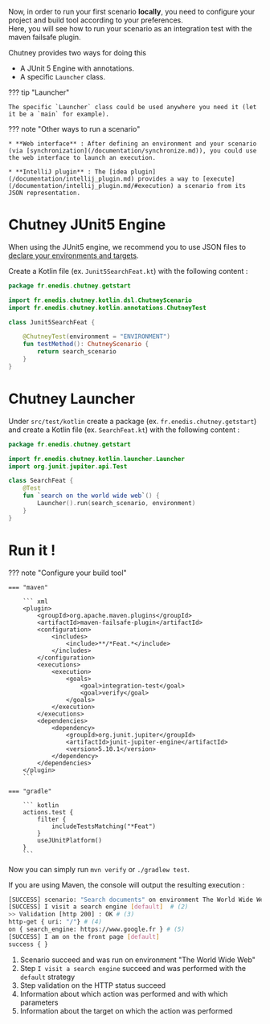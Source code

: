 <!--
  ~ SPDX-FileCopyrightText: 2017-2024 Enedis
  ~
  ~ SPDX-License-Identifier: Apache-2.0
  ~
-->

Now, in order to run your first scenario **locally**, you need to configure your project and build tool according to your preferences.  
Here, you will see how to run your scenario as an integration test with the maven failsafe plugin.

Chutney provides two ways for doing this

 * A JUnit 5 Engine with annotations.
 * A specific `Launcher` class.

??? tip "Launcher"

    The specific `Launcher` class could be used anywhere you need it (let it be a `main` for example).

??? note "Other ways to run a scenario"

    * **Web interface** : After defining an environment and your scenario (via [synchronization](/documentation/synchronize.md)), you could use the web interface to launch an execution.

    * **IntelliJ plugin** : The [idea plugin](/documentation/intellij_plugin.md) provides a way to [execute](/documentation/intellij_plugin.md/#execution) a scenario from its JSON representation.

# Chutney JUnit5 Engine

When using the JUnit5 engine, we recommend you to use JSON files to [declare your environments and targets](/getting_started/write.md/#define-a-test-environment-alternative).

Create a Kotlin file (ex. `Junit5SearchFeat.kt`) with the following content :

``` kotlin title="SearchFeat.kt"
package fr.enedis.chutney.getstart

import fr.enedis.chutney.kotlin.dsl.ChutneyScenario
import fr.enedis.chutney.kotlin.annotations.ChutneyTest

class Junit5SearchFeat {

    @ChutneyTest(environment = "ENVIRONMENT")
    fun testMethod(): ChutneyScenario {
        return search_scenario
    }
}
```


# Chutney Launcher

Under `src/test/kotlin` create a package (ex. `fr.enedis.chutney.getstart`) and create a Kotlin file (ex. `SearchFeat.kt`) with the following content :

``` kotlin title="SearchFeat.kt"
package fr.enedis.chutney.getstart

import fr.enedis.chutney.kotlin.launcher.Launcher
import org.junit.jupiter.api.Test

class SearchFeat {
    @Test
    fun `search on the world wide web`() {
        Launcher().run(search_scenario, environment)
    }
}
```

# Run it !

??? note "Configure your build tool"

    === "maven"

        ``` xml
        <plugin>
            <groupId>org.apache.maven.plugins</groupId>
            <artifactId>maven-failsafe-plugin</artifactId>
            <configuration>
                <includes>
                    <include>**/*Feat.*</include>
                </includes>
            </configuration>
            <executions>
                <execution>
                    <goals>
                        <goal>integration-test</goal>
                        <goal>verify</goal>
                    </goals>
                </execution>
            </executions>
            <dependencies>
                <dependency>
                    <groupId>org.junit.jupiter</groupId>
                    <artifactId>junit-jupiter-engine</artifactId>
                    <version>5.10.1</version>
                </dependency>
            </dependencies>
        </plugin>
        ```

    === "gradle"

        ``` kotlin
        actions.test {
            filter {
                includeTestsMatching("*Feat")
            }
            useJUnitPlatform()
        }
        ```

Now you can simply run `mvn verify` or `./gradlew test`.

If you are using Maven, the console will output the resulting execution :

``` sh
[SUCCESS] scenario: "Search documents" on environment The World Wide Web # (1)
[SUCCESS] I visit a search engine [default]  # (2)
>> Validation [http 200] : OK # (3)
http-get { uri: "/"} # (4)
on { search_engine: https://www.google.fr } # (5)
[SUCCESS] I am on the front page [default]
success { }
```

1. Scenario succeed and was run on environment "The World Wide Web"
2. Step `I visit a search engine` succeed and was performed with the `default` strategy
3. Step validation on the HTTP status succeed
4. Information about which action was performed and with which parameters
5. Information about the target on which the action was performed
